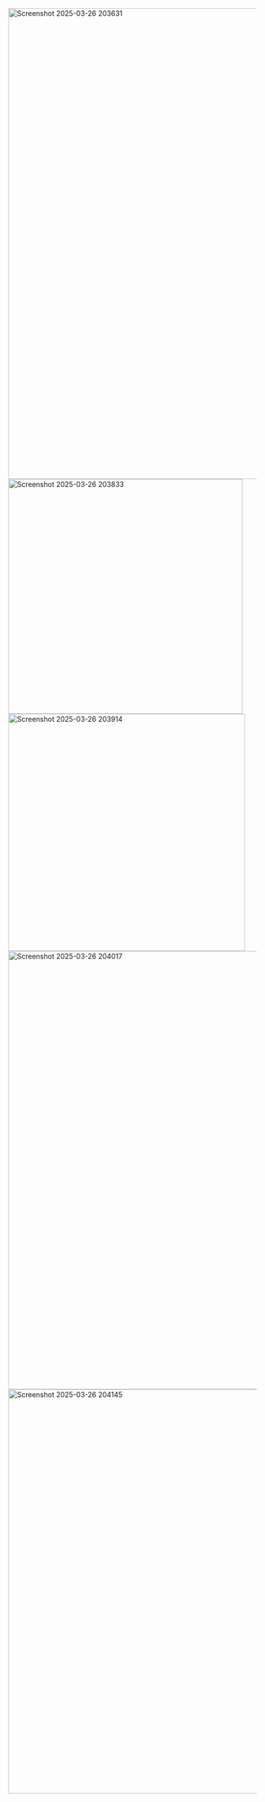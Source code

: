 <img width="953" alt="Screenshot 2025-03-26 203631" src="https://github.com/user-attachments/assets/8b997726-8933-4402-a48e-9fb3f6296ce1" />
<img width="475" alt="Screenshot 2025-03-26 203833" src="https://github.com/user-attachments/assets/c1495bea-efdb-4101-82b5-751bf7a0b735" />
<img width="480" alt="Screenshot 2025-03-26 203914" src="https://github.com/user-attachments/assets/c0904832-75c7-4fda-80af-c0593093bd13" />
<img width="887" alt="Screenshot 2025-03-26 204017" src="https://github.com/user-attachments/assets/3ff6d111-7cd4-41da-98ff-c96201e4aa23" />
<img width="818" alt="Screenshot 2025-03-26 204145" src="https://github.com/user-attachments/assets/77cda7d1-f9a5-4b7b-b18e-6877f95c1bda" />
